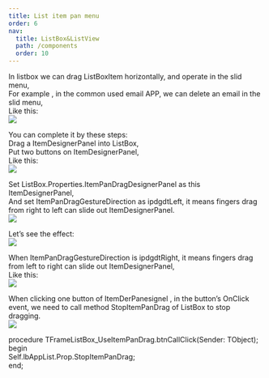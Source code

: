 ```yaml
---
title: List item pan menu
order: 6
nav:
  title: ListBox&ListView
  path: /components
  order: 10
---
```


In listbox we can drag ListBoxItem horizontally, and operate in the slid menu,  
For example , in the common used email APP, we can delete an email in the slid menu,  
Like this:  
![](http://www.orangeui.cn/orangeuiblog/OrangeUI/10.9.OrangeUI%E6%8E%A7%E4%BB%B6%E4%BD%BF%E7%94%A8%E8%AF%B4%E6%98%8E(%E5%88%97%E8%A1%A8%E6%A1%86%E6%8E%A7%E4%BB%B6ListBox)(%E7%A4%BA%E4%BE%8B9%20%E5%B9%B3%E7%A7%BB%E5%88%97%E8%A1%A8%E9%A1%B9).files/image001.png)


You can complete it by these steps:  
Drag a ItemDesignerPanel into ListBox,  
Put two buttons on ItemDesignerPanel,  
Like this:  
![](http://www.orangeui.cn/orangeuiblog/OrangeUI/10.9.OrangeUI%E6%8E%A7%E4%BB%B6%E4%BD%BF%E7%94%A8%E8%AF%B4%E6%98%8E(%E5%88%97%E8%A1%A8%E6%A1%86%E6%8E%A7%E4%BB%B6ListBox)(%E7%A4%BA%E4%BE%8B9%20%E5%B9%B3%E7%A7%BB%E5%88%97%E8%A1%A8%E9%A1%B9).files/image003.png)


Set ListBox.Properties.ItemPanDragDesignerPanel as this ItemDesignerPanel,  
And set ItemPanDragGestureDirection as ipdgdtLeft, it means fingers drag from right to left can slide out ItemDesignerPanel.  
![](http://www.orangeui.cn/orangeuiblog/OrangeUI/10.9.OrangeUI%E6%8E%A7%E4%BB%B6%E4%BD%BF%E7%94%A8%E8%AF%B4%E6%98%8E(%E5%88%97%E8%A1%A8%E6%A1%86%E6%8E%A7%E4%BB%B6ListBox)(%E7%A4%BA%E4%BE%8B9%20%E5%B9%B3%E7%A7%BB%E5%88%97%E8%A1%A8%E9%A1%B9).files/image005.png)


Let’s see the effect:  
![](http://www.orangeui.cn/orangeuiblog/OrangeUI/10.9.OrangeUI%E6%8E%A7%E4%BB%B6%E4%BD%BF%E7%94%A8%E8%AF%B4%E6%98%8E(%E5%88%97%E8%A1%A8%E6%A1%86%E6%8E%A7%E4%BB%B6ListBox)(%E7%A4%BA%E4%BE%8B9%20%E5%B9%B3%E7%A7%BB%E5%88%97%E8%A1%A8%E9%A1%B9).files/image007.png)


When ItemPanDragGestureDirection is ipdgdtRight, it means fingers drag from left to right can slide out ItemDesignerPanel,  
Like this:  
![](http://www.orangeui.cn/orangeuiblog/OrangeUI/10.9.OrangeUI%E6%8E%A7%E4%BB%B6%E4%BD%BF%E7%94%A8%E8%AF%B4%E6%98%8E(%E5%88%97%E8%A1%A8%E6%A1%86%E6%8E%A7%E4%BB%B6ListBox)(%E7%A4%BA%E4%BE%8B9%20%E5%B9%B3%E7%A7%BB%E5%88%97%E8%A1%A8%E9%A1%B9).files/image009.png)


When clicking one button of ItemDerPanesignel , in the button’s OnClick event, we need to call method StopItemPanDrag of ListBox to stop dragging.  
![](http://www.orangeui.cn/orangeuiblog/OrangeUI/10.9.OrangeUI%E6%8E%A7%E4%BB%B6%E4%BD%BF%E7%94%A8%E8%AF%B4%E6%98%8E(%E5%88%97%E8%A1%A8%E6%A1%86%E6%8E%A7%E4%BB%B6ListBox)(%E7%A4%BA%E4%BE%8B9%20%E5%B9%B3%E7%A7%BB%E5%88%97%E8%A1%A8%E9%A1%B9).files/image011.png)


procedure TFrameListBox_UseItemPanDrag.btnCallClick(Sender: TObject);  
begin  
  Self.lbAppList.Prop.StopItemPanDrag;  
end;  

